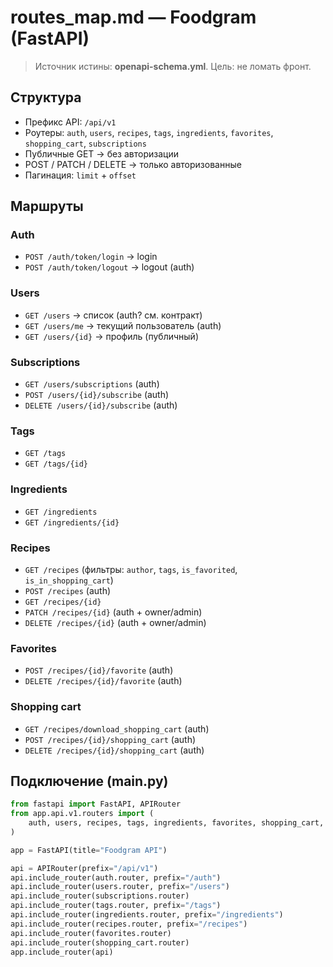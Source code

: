 # routes_map.md — Foodgram (FastAPI)

> Источник истины: **openapi-schema.yml**. Цель: не ломать фронт.

## Структура
- Префикс API: `/api/v1`
- Роутеры: `auth`, `users`, `recipes`, `tags`, `ingredients`, `favorites`, `shopping_cart`, `subscriptions`
- Публичные GET → без авторизации
- POST / PATCH / DELETE → только авторизованные
- Пагинация: `limit` + `offset`

## Маршруты

### Auth
- `POST /auth/token/login` → login
- `POST /auth/token/logout` → logout (auth)

### Users
- `GET /users` → список (auth? см. контракт)
- `GET /users/me` → текущий пользователь (auth)
- `GET /users/{id}` → профиль (публичный)

### Subscriptions
- `GET /users/subscriptions` (auth)
- `POST /users/{id}/subscribe` (auth)
- `DELETE /users/{id}/subscribe` (auth)

### Tags
- `GET /tags`
- `GET /tags/{id}`

### Ingredients
- `GET /ingredients`
- `GET /ingredients/{id}`

### Recipes
- `GET /recipes` (фильтры: `author`, `tags`, `is_favorited`, `is_in_shopping_cart`)
- `POST /recipes` (auth)
- `GET /recipes/{id}`
- `PATCH /recipes/{id}` (auth + owner/admin)
- `DELETE /recipes/{id}` (auth + owner/admin)

### Favorites
- `POST /recipes/{id}/favorite` (auth)
- `DELETE /recipes/{id}/favorite` (auth)

### Shopping cart
- `GET /recipes/download_shopping_cart` (auth)
- `POST /recipes/{id}/shopping_cart` (auth)
- `DELETE /recipes/{id}/shopping_cart` (auth)

## Подключение (main.py)
```python
from fastapi import FastAPI, APIRouter
from app.api.v1.routers import (
    auth, users, recipes, tags, ingredients, favorites, shopping_cart, subscriptions
)

app = FastAPI(title="Foodgram API")

api = APIRouter(prefix="/api/v1")
api.include_router(auth.router, prefix="/auth")
api.include_router(users.router, prefix="/users")
api.include_router(subscriptions.router)
api.include_router(tags.router, prefix="/tags")
api.include_router(ingredients.router, prefix="/ingredients")
api.include_router(recipes.router, prefix="/recipes")
api.include_router(favorites.router)
api.include_router(shopping_cart.router)
app.include_router(api)
